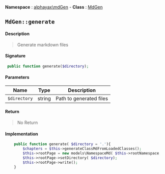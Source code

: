 **Namespace**  : [alphayax\mdGen](../__NAMESPACE__.md) -
**Class** : [MdGen](__CLASS__.md)

## `MdGen::generate`

#### Description

> Generate markdown files

#### Signature

```php
 public function generate($directory);
```

#### Parameters

| Name | Type | Description |
|---|---|---|
| `$directory` | string | Path to generated files |

#### Return

> No Return

#### Implementation

```php
    public function generate( $directory = '.'){
        $chapters = $this->generateClassMdFromLoadedClasses();
        $this->rootPage = new models\NamespaceMd( $this->rootNamespace, $chapters);
        $this->rootPage->setDirectory( $directory);
        $this->rootPage->write();
    }

```
